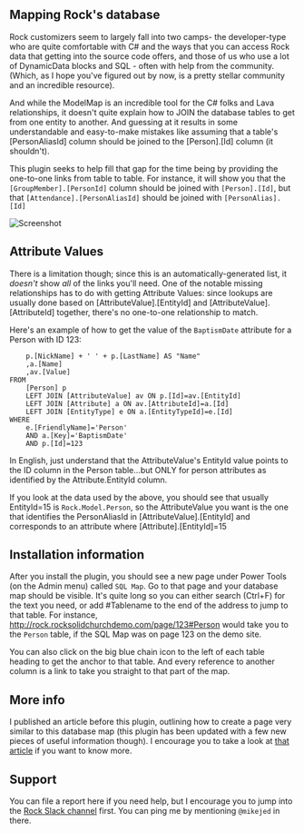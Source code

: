 ## Mapping Rock's database
Rock customizers seem to largely fall into two camps- the developer-type who are quite comfortable with C# and the ways that you can access Rock data that getting into the source code offers, and those of us who use a lot of DynamicData blocks and SQL - often with help from the community. (Which, as I hope you've figured out by now, is a pretty stellar community and an incredible resource).

And while the ModelMap is an incredible tool for the C# folks and Lava relationships, it doesn't quite explain how to JOIN the database tables to get from one entity to another. And guessing at it results in some understandable and easy-to-make mistakes like assuming that a table's [PersonAliasId] column should be joined to the [Person].[Id] column (it shouldn't).

This plugin seeks to help fill that gap for the time being by providing the one-to-one links from table to table. For instance, it will show you that the `[GroupMember].[PersonId]` column should be joined with `[Person].[Id]`, but that `[Attendance].[PersonAliasId]` should be joined with `[PersonAlias].[Id]`

![Screenshot](https://user-images.githubusercontent.com/6932047/26900800-43c836d8-4b88-11e7-98ea-83e5a695bd72.png "Sample database map")

## Attribute Values
There is a limitation though; since this is an automatically-generated list, it *doesn't* show _all_ of the links you'll need. One of the notable missing relationships has to do with getting Attribute Values: since lookups are usually done based on [AttributeValue].[EntityId] and [AttributeValue].[AttributeId] together, there's no one-to-one relationship to match.

Here's an example of how to get the value of the `BaptismDate` attribute for a Person with ID 123:

```SELECT
    p.[NickName] + ' ' + p.[LastName] AS "Name"
    ,a.[Name]
    ,av.[Value]
FROM
    [Person] p
    LEFT JOIN [AttributeValue] av ON p.[Id]=av.[EntityId]
    LEFT JOIN [Attribute] a ON av.[AttributeId]=a.[Id]
    LEFT JOIN [EntityType] e ON a.[EntityTypeId]=e.[Id]
WHERE
    e.[FriendlyName]='Person'
    AND a.[Key]='BaptismDate'
    AND p.[Id]=123
```

In English, just understand that the AttributeValue's EntityId value points to the ID column in the Person table...but ONLY for person attributes as identified by the Attribute.EntityId column.

If you look at the data used by the above, you should see that usually EntityId=15 is `Rock.Model.Person`, so the AttributeValue you want is the one that identifies the PersonAliasId in [AttributeValue].[EntityId] and corresponds to an attribute where [Attribute].[EntityId]=15

## Installation information
After you install the plugin, you should see a new page under Power Tools (on the Admin menu) called `SQL Map`. Go to that page and your database map should be visible. It's quite long so you can either search (Ctrl+F) for the text you need, or add #Tablename to the end of the address to jump to that table. For instance, http://rock.rocksolidchurchdemo.com/page/123#Person would take you to the `Person` table, if the SQL Map was on page 123 on the demo site.

You can also click on the big blue chain icon to the left of each table heading to get the anchor to that table. And every reference to another column is a link to take you straight to that part of the map.

## More info
I published an article before this plugin, outlining how to create a page very similar to this database map (this plugin has been updated with a few new pieces of useful information though). I encourage you to take a look at [that article](http://shouldertheboulder.com/Article?id=486) if you want to know more.

## Support
You can file a report here if you need help, but I encourage you to jump into the [Rock Slack channel](https://www.rockrms.com/slack) first. You can ping me by mentioning `@mikejed` in there.
